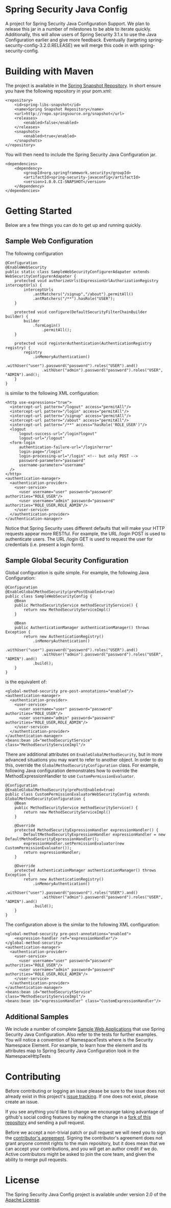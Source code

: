 Spring Security Java Config
======================

A project for Spring Security Java Configuration Support. We plan to release this jar in a number of milestones
to be able to iterate quickly. Additionally, this will allow users of Spring Security 3.1.x to use the
Java Configuration earlier and give more feedback. Eventually (targeting spring-security-config-3.2.0.RELEASE)
we will merge this code in with spring-security-config.

Building with Maven
==============

The project is available in the [Spring Snapshot Repository](https://github.com/SpringSource/spring-framework/wiki/SpringSource-repository-FAQ).
In short ensure you have the following repository in your pom.xml:

    <repository>
        <id>spring-libs-snapshot</id>
        <name>Spring Snapshot Repository</name>
        <url>http://repo.springsource.org/snapshot</url>
        <releases>
            <enabled>false</enabled>
        </releases>
        <snapshots>
            <enabled>true</enabled>
        </snapshots>
    </repository>

You will then need to include the Spring Security Java Configuration jar.

    <dependencies>
        <dependency>
            <groupId>org.springframework.security</groupId>
            <artifactId>spring-security-javaconfig</artifactId>
            <version>1.0.0.CI-SNAPSHOT</version>
        </dependency>
    </dependencies>


Getting Started
======================

Below are a few things you can do to get up and running quickly.

Sample Web Configuration
----------------------

The following configuration

    @Configuration
    @EnableWebSecurity
    public static class SampleWebSecurityConfigurerAdapater extends WebSecurityConfigurerAdapater {
        protected void authorizeUrls(ExpressionUrlAuthorizationRegistry interceptUrls) {
            interceptUrls
                .antMatchers("/signup","/about").permitAll()
                .antMatchers("/**").hasRole("USER");
        }

        protected void configure(DefaultSecurityFilterChainBuilder builder) {
            builder
                .formLogin()
                    .permitAll();
        }

        protected void registerAuthentication(AuthenticationRegistry registry) {
            registry
                .inMemoryAuthentication()
                    .withUser("user").password("password").roles("USER").and()
                    .withUser("admin").password("password").roles("USER", "ADMIN").and();
        }
    }

is similar to the following XML configuration:

    <http use-expressions="true">
      <intercept-url pattern="/logout" access="permitAll"/>
      <intercept-url pattern="/login" access="permitAll"/>
      <intercept-url pattern="/signup" access="permitAll"/>
      <intercept-url pattern="/about" access="permitAll"/>
      <intercept-url pattern="/**" access="hasRole('ROLE_USER')"/>
      <logout
          logout-success-url="/login?logout"
          logout-url="/logout"
      <form-login
          authentication-failure-url="/login?error"
          login-page="/login"
          login-processing-url="/login" <!-- but only POST -->
          password-parameter="password"
          username-parameter="username"
      />
    </http>
    <authentication-manager>
      <authentication-provider>
        <user-service>
          <user username="user" password="password" authorities="ROLE_USER"/>
          <user username="admin" password="password" authorities="ROLE_USER,ROLE_ADMIN"/>
        </user-service>
      </authentication-provider>
    </authentication-manager>

Notice that Spring Security uses different defaults that will make your HTTP requests appear more RESTful. For example, the URL /login POST is used to
authenticate users. The URL /login GET is used to request the user for credentials (i.e. present a login form).

Sample Global Security Configuration
-------------

Global configuration is quite simple. For example, the following Java Configuration:

    @Configuration
    @EnableGlobalMethodSecurity(prePostEnabled=true)
    public class SampleWebSecurityConfig {
        @Bean
        public MethodSecurityService methodSecurityService() {
            return new MethodSecurityServiceImpl()
        }

        @Bean
        public AuthenticationManager authenticationManager() throws Exception {
            return new AuthenticationRegistry()
                .inMemoryAuthentication()
                    .withUser("user").password("password").roles("USER").and()
                    .withUser("admin").password("password").roles("USER", "ADMIN").and()
                .build();
        }
    }

is the equivalent of:

    <global-method-security pre-post-annotations="enabled"/>
    <authentication-manager>
      <authentication-provider>
        <user-service>
          <user username="user" password="password" authorities="ROLE_USER"/>
          <user username="admin" password="password" authorities="ROLE_USER,ROLE_ADMIN"/>
        </user-service>
      </authentication-provider>
    </authentication-manager>
    <beans:bean id="methodSecuriytService" class="MethodSecurityServiceImpl"/>

There are additional attributes on `EnableGlobalMethodSecurity`, but in more advanced situations you may want to refer to another object. In order to do this,
override the `GlobalMethodSecurityConfiguration` class. For example, following Java configuration demonstrates how to override the MethodExpressionHandler to use
`CustomPermissionEvaluator`.

    @Configuration
    @EnableGlobalMethodSecurity(prePostEnabled=true)
    public class CustomPermissionEvaluatorWebSecurityConfig extends GlobalMethodSecurityConfiguration {
        @Bean
        public MethodSecurityService methodSecurityService() {
            return new MethodSecurityServiceImpl()
        }

        @Override
        protected MethodSecurityExpressionHandler expressionHandler() {
            DefaultMethodSecurityExpressionHandler expressionHandler = new DefaultMethodSecurityExpressionHandler();
            expressionHandler.setPermissionEvaluator(new CustomPermissionEvaluator());
            return expressionHandler;
        }

        @Override
        protected AuthenticationManager authenticationManager() throws Exception {
            return new AuthenticationRegistry()
                .inMemoryAuthentication()
                    .withUser("user").password("password").roles("USER").and()
                    .withUser("admin").password("password").roles("USER", "ADMIN").and()
                .build();
        }
    }

The configuration above is the similar to the following XML configuration:

    <global-method-security pre-post-annotations="enabled">
        <expression-handler ref="expressionHandler"/>
    </global-method-security>
    <authentication-manager>
      <authentication-provider>
        <user-service>
          <user username="user" password="password" authorities="ROLE_USER"/>
          <user username="admin" password="password" authorities="ROLE_USER,ROLE_ADMIN"/>
        </user-service>
      </authentication-provider>
    </authentication-manager>
    <beans:bean id="methodSecuriytService" class="MethodSecurityServiceImpl"/>
    <beans:bean id="expressionHandler" class="CustomExpressionHandler"/>

Additional Samples
-------------

We include a number of complete [Sample Web Applications](./samples/) that use Spring Security Java Configuration. Also refer to the tests
for further examples. You will notice a convention of Namespace<Security Element>Tests where <Security Element> is the Security Namespace
Element. For example, to learn how the <http> element and its attributes map to Spring Security Java Configuration look in the NamespaceHttpTests

Contributing
==============
Before contributing or logging an issue please be sure to the issue does not already exist in this project's [issue tracking](https://github.com/SpringSource/spring-security-javaconfig/issues). If one does not exist, please create an issue.

If you see anything you'd like to change we encourage taking advantage of github's social coding features by making the change in a [fork of this repository](http://help.github.com/forking/) and sending a pull request.

Before we accept a non-trivial patch or pull request we will need you to sign the [contributor's agreement](https://support.springsource.com/spring_committer_signup). Signing the contributor's agreement does not grant anyone commit rights to the main repository, but it does mean that we can accept your contributions, and you will get an author credit if we do. Active contributors might be asked to join the core team, and given the ability to merge pull requests.

License
==============
The Spring Security Java Config project is available under version 2.0 of the [Apache License](http://www.apache.org/licenses/LICENSE-2.0).
